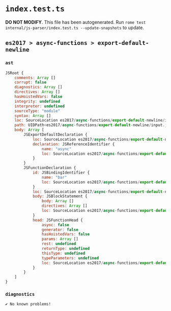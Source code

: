 # `index.test.ts`

**DO NOT MODIFY**. This file has been autogenerated. Run `rome test internal/js-parser/index.test.ts --update-snapshots` to update.

## `es2017 > async-functions > export-default-newline`

### `ast`

```javascript
JSRoot {
	comments: Array []
	corrupt: false
	diagnostics: Array []
	directives: Array []
	hasHoistedVars: false
	integrity: undefined
	interpreter: undefined
	sourceType: "module"
	syntax: Array []
	loc: SourceLocation es2017/async-functions/export-default-newline/input.js 1:0-3:0
	path: UIDPath<es2017/async-functions/export-default-newline/input.js>
	body: Array [
		JSExportDefaultDeclaration {
			loc: SourceLocation es2017/async-functions/export-default-newline/input.js 1:0-1:20
			declaration: JSReferenceIdentifier {
				name: "async"
				loc: SourceLocation es2017/async-functions/export-default-newline/input.js 1:15-1:20 (async)
			}
		}
		JSFunctionDeclaration {
			id: JSBindingIdentifier {
				name: "bar"
				loc: SourceLocation es2017/async-functions/export-default-newline/input.js 2:9-2:12 (bar)
			}
			loc: SourceLocation es2017/async-functions/export-default-newline/input.js 2:0-2:17
			body: JSBlockStatement {
				body: Array []
				directives: Array []
				loc: SourceLocation es2017/async-functions/export-default-newline/input.js 2:15-2:17
			}
			head: JSFunctionHead {
				async: false
				generator: false
				hasHoistedVars: false
				params: Array []
				rest: undefined
				returnType: undefined
				thisType: undefined
				typeParameters: undefined
				loc: SourceLocation es2017/async-functions/export-default-newline/input.js 2:12-2:14
			}
		}
	]
}
```

### `diagnostics`

```
✔ No known problems!

```

